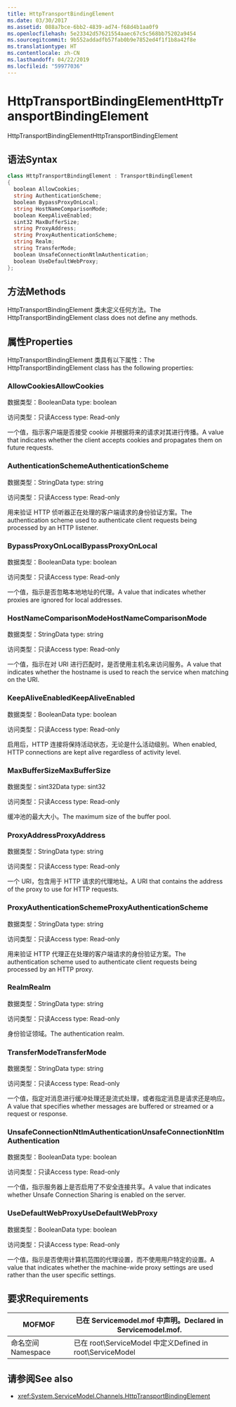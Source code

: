 ```yaml
---
title: HttpTransportBindingElement
ms.date: 03/30/2017
ms.assetid: 088a7bce-6bb2-4839-ad74-f68d4b1aa0f9
ms.openlocfilehash: 5e23342d57621554aaec67c5c568bb75202a9454
ms.sourcegitcommit: 9b552addadfb57fab0b9e7852ed4f1f1b8a42f8e
ms.translationtype: HT
ms.contentlocale: zh-CN
ms.lasthandoff: 04/22/2019
ms.locfileid: "59977036"
---
```

# <a name="httptransportbindingelement"></a><span data-ttu-id="95265-102">HttpTransportBindingElement</span><span class="sxs-lookup"><span data-stu-id="95265-102">HttpTransportBindingElement</span></span>
<span data-ttu-id="95265-103">HttpTransportBindingElement</span><span class="sxs-lookup"><span data-stu-id="95265-103">HttpTransportBindingElement</span></span>  
  
## <a name="syntax"></a><span data-ttu-id="95265-104">语法</span><span class="sxs-lookup"><span data-stu-id="95265-104">Syntax</span></span>  
  
```csharp
class HttpTransportBindingElement : TransportBindingElement  
{  
  boolean AllowCookies;  
  string AuthenticationScheme;  
  boolean BypassProxyOnLocal;  
  string HostNameComparisonMode;  
  boolean KeepAliveEnabled;  
  sint32 MaxBufferSize;  
  string ProxyAddress;  
  string ProxyAuthenticationScheme;  
  string Realm;  
  string TransferMode;  
  boolean UnsafeConnectionNtlmAuthentication;  
  boolean UseDefaultWebProxy;  
};  
```  
  
## <a name="methods"></a><span data-ttu-id="95265-105">方法</span><span class="sxs-lookup"><span data-stu-id="95265-105">Methods</span></span>  
 <span data-ttu-id="95265-106">HttpTransportBindingElement 类未定义任何方法。</span><span class="sxs-lookup"><span data-stu-id="95265-106">The HttpTransportBindingElement class does not define any methods.</span></span>  
  
## <a name="properties"></a><span data-ttu-id="95265-107">属性</span><span class="sxs-lookup"><span data-stu-id="95265-107">Properties</span></span>  
 <span data-ttu-id="95265-108">HttpTransportBindingElement 类具有以下属性：</span><span class="sxs-lookup"><span data-stu-id="95265-108">The HttpTransportBindingElement class has the following properties:</span></span>  
  
### <a name="allowcookies"></a><span data-ttu-id="95265-109">AllowCookies</span><span class="sxs-lookup"><span data-stu-id="95265-109">AllowCookies</span></span>  
 <span data-ttu-id="95265-110">数据类型：Boolean</span><span class="sxs-lookup"><span data-stu-id="95265-110">Data type: boolean</span></span>  
  
 <span data-ttu-id="95265-111">访问类型：只读</span><span class="sxs-lookup"><span data-stu-id="95265-111">Access type: Read-only</span></span>  
  
 <span data-ttu-id="95265-112">一个值，指示客户端是否接受 cookie 并根据将来的请求对其进行传播。</span><span class="sxs-lookup"><span data-stu-id="95265-112">A value that indicates whether the client accepts cookies and propagates them on future requests.</span></span>  
  
### <a name="authenticationscheme"></a><span data-ttu-id="95265-113">AuthenticationScheme</span><span class="sxs-lookup"><span data-stu-id="95265-113">AuthenticationScheme</span></span>  
 <span data-ttu-id="95265-114">数据类型：String</span><span class="sxs-lookup"><span data-stu-id="95265-114">Data type: string</span></span>  
  
 <span data-ttu-id="95265-115">访问类型：只读</span><span class="sxs-lookup"><span data-stu-id="95265-115">Access type: Read-only</span></span>  
  
 <span data-ttu-id="95265-116">用来验证 HTTP 侦听器正在处理的客户端请求的身份验证方案。</span><span class="sxs-lookup"><span data-stu-id="95265-116">The authentication scheme used to authenticate client requests being processed by an HTTP listener.</span></span>  
  
### <a name="bypassproxyonlocal"></a><span data-ttu-id="95265-117">BypassProxyOnLocal</span><span class="sxs-lookup"><span data-stu-id="95265-117">BypassProxyOnLocal</span></span>  
 <span data-ttu-id="95265-118">数据类型：Boolean</span><span class="sxs-lookup"><span data-stu-id="95265-118">Data type: boolean</span></span>  
  
 <span data-ttu-id="95265-119">访问类型：只读</span><span class="sxs-lookup"><span data-stu-id="95265-119">Access type: Read-only</span></span>  
  
 <span data-ttu-id="95265-120">一个值，指示是否忽略本地地址的代理。</span><span class="sxs-lookup"><span data-stu-id="95265-120">A value that indicates whether proxies are ignored for local addresses.</span></span>  
  
### <a name="hostnamecomparisonmode"></a><span data-ttu-id="95265-121">HostNameComparisonMode</span><span class="sxs-lookup"><span data-stu-id="95265-121">HostNameComparisonMode</span></span>  
 <span data-ttu-id="95265-122">数据类型：String</span><span class="sxs-lookup"><span data-stu-id="95265-122">Data type: string</span></span>  
  
 <span data-ttu-id="95265-123">访问类型：只读</span><span class="sxs-lookup"><span data-stu-id="95265-123">Access type: Read-only</span></span>  
  
 <span data-ttu-id="95265-124">一个值，指示在对 URI 进行匹配时，是否使用主机名来访问服务。</span><span class="sxs-lookup"><span data-stu-id="95265-124">A value that indicates whether the hostname is used to reach the service when matching on the URI.</span></span>  
  
### <a name="keepaliveenabled"></a><span data-ttu-id="95265-125">KeepAliveEnabled</span><span class="sxs-lookup"><span data-stu-id="95265-125">KeepAliveEnabled</span></span>  
 <span data-ttu-id="95265-126">数据类型：Boolean</span><span class="sxs-lookup"><span data-stu-id="95265-126">Data type: boolean</span></span>  
  
 <span data-ttu-id="95265-127">访问类型：只读</span><span class="sxs-lookup"><span data-stu-id="95265-127">Access type: Read-only</span></span>  
  
 <span data-ttu-id="95265-128">启用后，HTTP 连接将保持活动状态，无论是什么活动级别。</span><span class="sxs-lookup"><span data-stu-id="95265-128">When enabled, HTTP connections are kept alive regardless of activity level.</span></span>  
  
### <a name="maxbuffersize"></a><span data-ttu-id="95265-129">MaxBufferSize</span><span class="sxs-lookup"><span data-stu-id="95265-129">MaxBufferSize</span></span>  
 <span data-ttu-id="95265-130">数据类型：sint32</span><span class="sxs-lookup"><span data-stu-id="95265-130">Data type: sint32</span></span>  
  
 <span data-ttu-id="95265-131">访问类型：只读</span><span class="sxs-lookup"><span data-stu-id="95265-131">Access type: Read-only</span></span>  
  
 <span data-ttu-id="95265-132">缓冲池的最大大小。</span><span class="sxs-lookup"><span data-stu-id="95265-132">The maximum size of the buffer pool.</span></span>  
  
### <a name="proxyaddress"></a><span data-ttu-id="95265-133">ProxyAddress</span><span class="sxs-lookup"><span data-stu-id="95265-133">ProxyAddress</span></span>  
 <span data-ttu-id="95265-134">数据类型：String</span><span class="sxs-lookup"><span data-stu-id="95265-134">Data type: string</span></span>  
  
 <span data-ttu-id="95265-135">访问类型：只读</span><span class="sxs-lookup"><span data-stu-id="95265-135">Access type: Read-only</span></span>  
  
 <span data-ttu-id="95265-136">一个 URI，包含用于 HTTP 请求的代理地址。</span><span class="sxs-lookup"><span data-stu-id="95265-136">A URI that contains the address of the proxy to use for HTTP requests.</span></span>  
  
### <a name="proxyauthenticationscheme"></a><span data-ttu-id="95265-137">ProxyAuthenticationScheme</span><span class="sxs-lookup"><span data-stu-id="95265-137">ProxyAuthenticationScheme</span></span>  
 <span data-ttu-id="95265-138">数据类型：String</span><span class="sxs-lookup"><span data-stu-id="95265-138">Data type: string</span></span>  
  
 <span data-ttu-id="95265-139">访问类型：只读</span><span class="sxs-lookup"><span data-stu-id="95265-139">Access type: Read-only</span></span>  
  
 <span data-ttu-id="95265-140">用来验证 HTTP 代理正在处理的客户端请求的身份验证方案。</span><span class="sxs-lookup"><span data-stu-id="95265-140">The authentication scheme used to authenticate client requests being processed by an HTTP proxy.</span></span>  
  
### <a name="realm"></a><span data-ttu-id="95265-141">Realm</span><span class="sxs-lookup"><span data-stu-id="95265-141">Realm</span></span>  
 <span data-ttu-id="95265-142">数据类型：String</span><span class="sxs-lookup"><span data-stu-id="95265-142">Data type: string</span></span>  
  
 <span data-ttu-id="95265-143">访问类型：只读</span><span class="sxs-lookup"><span data-stu-id="95265-143">Access type: Read-only</span></span>  
  
 <span data-ttu-id="95265-144">身份验证领域。</span><span class="sxs-lookup"><span data-stu-id="95265-144">The authentication realm.</span></span>  
  
### <a name="transfermode"></a><span data-ttu-id="95265-145">TransferMode</span><span class="sxs-lookup"><span data-stu-id="95265-145">TransferMode</span></span>  
 <span data-ttu-id="95265-146">数据类型：String</span><span class="sxs-lookup"><span data-stu-id="95265-146">Data type: string</span></span>  
  
 <span data-ttu-id="95265-147">访问类型：只读</span><span class="sxs-lookup"><span data-stu-id="95265-147">Access type: Read-only</span></span>  
  
 <span data-ttu-id="95265-148">一个值，指定对消息进行缓冲处理还是流式处理，或者指定消息是请求还是响应。</span><span class="sxs-lookup"><span data-stu-id="95265-148">A value that specifies whether messages are buffered or streamed or a request or response.</span></span>  
  
### <a name="unsafeconnectionntlmauthentication"></a><span data-ttu-id="95265-149">UnsafeConnectionNtlmAuthentication</span><span class="sxs-lookup"><span data-stu-id="95265-149">UnsafeConnectionNtlmAuthentication</span></span>  
 <span data-ttu-id="95265-150">数据类型：Boolean</span><span class="sxs-lookup"><span data-stu-id="95265-150">Data type: boolean</span></span>  
  
 <span data-ttu-id="95265-151">访问类型：只读</span><span class="sxs-lookup"><span data-stu-id="95265-151">Access type: Read-only</span></span>  
  
 <span data-ttu-id="95265-152">一个值，指示服务器上是否启用了不安全连接共享。</span><span class="sxs-lookup"><span data-stu-id="95265-152">A value that indicates whether Unsafe Connection Sharing is enabled on the server.</span></span>  
  
### <a name="usedefaultwebproxy"></a><span data-ttu-id="95265-153">UseDefaultWebProxy</span><span class="sxs-lookup"><span data-stu-id="95265-153">UseDefaultWebProxy</span></span>  
 <span data-ttu-id="95265-154">数据类型：Boolean</span><span class="sxs-lookup"><span data-stu-id="95265-154">Data type: boolean</span></span>  
  
 <span data-ttu-id="95265-155">访问类型：只读</span><span class="sxs-lookup"><span data-stu-id="95265-155">Access type: Read-only</span></span>  
  
 <span data-ttu-id="95265-156">一个值，指示是否使用计算机范围的代理设置，而不使用用户特定的设置。</span><span class="sxs-lookup"><span data-stu-id="95265-156">A value that indicates whether the machine-wide proxy settings are used rather than the user specific settings.</span></span>  
  
## <a name="requirements"></a><span data-ttu-id="95265-157">要求</span><span class="sxs-lookup"><span data-stu-id="95265-157">Requirements</span></span>  
  
|<span data-ttu-id="95265-158">MOF</span><span class="sxs-lookup"><span data-stu-id="95265-158">MOF</span></span>|<span data-ttu-id="95265-159">已在 Servicemodel.mof 中声明。</span><span class="sxs-lookup"><span data-stu-id="95265-159">Declared in Servicemodel.mof.</span></span>|  
|---------|-----------------------------------|  
|<span data-ttu-id="95265-160">命名空间</span><span class="sxs-lookup"><span data-stu-id="95265-160">Namespace</span></span>|<span data-ttu-id="95265-161">已在 root\ServiceModel 中定义</span><span class="sxs-lookup"><span data-stu-id="95265-161">Defined in root\ServiceModel</span></span>|  
  
## <a name="see-also"></a><span data-ttu-id="95265-162">请参阅</span><span class="sxs-lookup"><span data-stu-id="95265-162">See also</span></span>

- <xref:System.ServiceModel.Channels.HttpTransportBindingElement>
